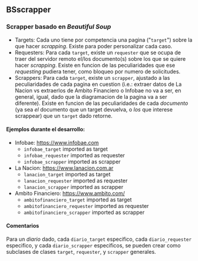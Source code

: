 ## BSscrapper

### Scrapper basado en _Beautiful Soup_

* Targets:
	Cada uno tiene por competencia una pagina ("```target```") sobre la que hacer _scrapping_.
	Existe para poder personalizar cada caso.
* Requesters:
	Para cada ```target```, existe un ```requester``` que se ocupa de traer del servidor remoto el/los documento(s) sobre los que se quiere hacer _scrapping_.
	Existe en funcion de las peculiaridades que ese _requesting_ pudiera tener, como bloqueo por numero de solicitudes.
* Scrappers:
	Para cada ```target```, existe un ```scrapper```, ajustado a las peculiaridades de cada pagina en cuestion (i.e.: extraer datos de La Nacion vs extraerlos de Ambito Financiero o Infobae no va a ser, en general, igual, dado que la diagramacion de la pagina va a ser diferente).
	Existe en funcion de las peculiaridades de cada *documento* (ya sea *el* documento que un target devuelva, o *los* que interese scrappear) que un ```target``` dado retorne.

#### Ejemplos durante el desarrollo:

 * Infobae: https://www.infobae.com
	* ```infobae_target``` imported as target
	* ```infobae_requester``` imported as requester
	* ```infobae_scrapper``` imported as scrapper
 * La Nacion: https://www.lanacion.com.ar
	* ```lanacion_target``` imported as target
	* ```lanacion_requester``` imported as requester
	* ```lanacion_scrapper``` imported as scrapper
 * Ambito Financiero: https://www.ambito.com/
	* ```ambitofinanciero_target``` imported as target
	* ```ambitofinanciero_requester``` imported as requester
	* ```ambitofinanciero_scrapper``` imported as scrapper


#### Comentarios

Para un *diario* dado, cada ```diario_target``` especifico, cada ```diario_requester``` especifico, y cada ```diario_scrapper``` especificos, se pueden crear como subclases de clases ```target```, ```requester```, y ```scrapper``` generales.

